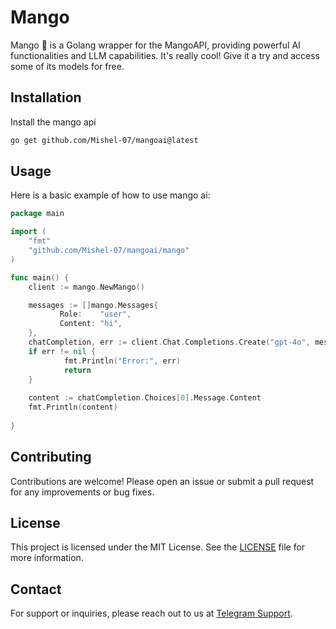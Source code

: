 # Mango
Mango 🥭 is a Golang wrapper for the MangoAPI, providing powerful AI functionalities and LLM capabilities. 
It's really cool! Give it a try and access some of its models for free.


## Installation

Install the mango api
```bash
go get github.com/Mishel-07/mangoai@latest
```

## Usage

Here is a basic example of how to use mango ai:

```go
package main

import (
    "fmt"
    "github.com/Mishel-07/mangoai/mango"
)

func main() {
    client := mango.NewMango()

    messages := []mango.Messages{           
           Role:    "user",
           Content: "hi",
    },
    chatCompletion, err := client.Chat.Completions.Create("gpt-4o", messages)
    if err != nil {
            fmt.Println("Error:", err)
            return
    }
    
    content := chatCompletion.Choices[0].Message.Content
    fmt.Println(content)
  
}
```

## Contributing

Contributions are welcome! Please open an issue or submit a pull request for any improvements or bug fixes.

## License
This project is licensed under the MIT License. See the [LICENSE](LICENSE) file for more information.

## Contact
For support or inquiries, please reach out to us at [Telegram Support](https://t.me/XBOTSUPPORTS).
